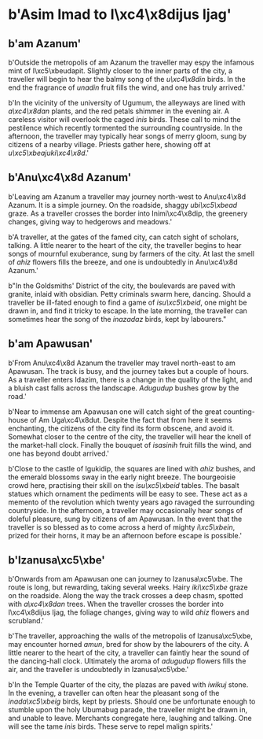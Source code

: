 # b'Asim Imad to I\xc4\x8dijus Ijag'

## b'am Azanum'
b'Outside the metropolis of am Azanum the traveller may espy the infamous mint of I\xc5\xbeudapit. Slightly closer to the inner parts of the city, a traveller will begin to hear the balmy song of the *u\xc4\x8din* birds. In the end the fragrance of *unadin* fruit fills the wind, and one has truly arrived.'

b'In the vicinity of the university of Ugumum, the alleyways are lined with *a\xc4\x8dan* plants, and the red petals shimmer in the evening air. A careless visitor will overlook the caged *inis* birds. These call to mind the pestilence which recently tormented the surrounding countryside. In the afternoon, the traveller may typically hear songs of merry gloom, sung by citizens of a nearby village. Priests gather here, showing off at *u\xc5\xbeajuki\xc4\x8d*.'

## b'Anu\xc4\x8d Azanum'
b'Leaving am Azanum a traveller may journey north-west to Anu\xc4\x8d Azanum. It is a simple journey. On the roadside, shaggy *ubi\xc5\xbead* graze. As a traveller crosses the border into Inimi\xc4\x8dip, the greenery changes, giving way to hedgerows and meadows.'

b'A traveller, at the gates of the famed city, can catch sight of scholars, talking. A little nearer to the heart of the city, the traveller begins to hear songs of mournful exuberance, sung by farmers of the city. At last the smell of *ahiz* flowers fills the breeze, and one is undoubtedly in Anu\xc4\x8d Azanum.'

b"In the Goldsmiths' District of the city, the boulevards are paved with granite, inlaid with obsidian. Petty criminals swarm here, dancing. Should a traveller be ill-fated enough to find a game of *isu\xc5\xbeid*, one might be drawn in, and find it tricky to escape. In the late morning, the traveller can sometimes hear the song of the *inazadaz* birds, kept by labourers."

## b'am Apawusan'
b'From Anu\xc4\x8d Azanum the traveller may travel north-east to am Apawusan. The track is busy, and the journey takes but a couple of hours. As a traveller enters Idazim, there is a change in the quality of the light, and a bluish cast falls across the landscape. *Adugudup* bushes grow by the road.'

b'Near to immense am Apawusan one will catch sight of the great counting-house of Am Uga\xc4\x8dut. Despite the fact that from here it seems enchanting, the citizens of the city find its form obscene, and avoid it. Somewhat closer to the centre of the city, the traveller will hear the knell of the market-hall clock. Finally the bouquet of *isasinih* fruit fills the wind, and one has beyond doubt arrived.'

b'Close to the castle of Igukidip, the squares are lined with *ahiz* bushes, and the emerald blossoms sway in the early night breeze. The bourgeoisie crowd here, practising their skill on the *isu\xc5\xbeid* tables. The basalt statues which ornament the pediments will be easy to see. These act as a memento of the revolution which twenty years ago ravaged the surrounding countryside. In the afternoon, a traveller may occasionally hear songs of doleful pleasure, sung by citizens of am Apawusan. In the event that the traveller is so blessed as to come across a herd of mighty *i\xc5\xbein*, prized for their horns, it may be an afternoon before escape is possible.'

## b'Izanusa\xc5\xbe'
b'Onwards from am Apawusan one can journey to Izanusa\xc5\xbe. The route is long, but rewarding, taking several weeks. Hairy *iki\xc5\xbe* graze on the roadside. Along the way the track crosses a deep chasm, spotted with *a\xc4\x8dan* trees. When the traveller crosses the border into I\xc4\x8dijus Ijag, the foliage changes, giving way to wild *ahiz* flowers and scrubland.'

b'The traveller, approaching the walls of the metropolis of Izanusa\xc5\xbe, may encounter horned *amun*, bred for show by the labourers of the city. A little nearer to the heart of the city, a traveller can faintly hear the sound of the dancing-hall clock. Ultimately the aroma of *adugudup* flowers fills the air, and the traveller is undoubtedly in Izanusa\xc5\xbe.'

b'In the Temple Quarter of the city, the plazas are paved with *iwikuj* stone. In the evening, a traveller can often hear the pleasant song of the *inada\xc5\xbeig* birds, kept by priests. Should one be unfortunate enough to stumble upon the holy Ubumabug parade, the traveller might be drawn in, and unable to leave. Merchants congregate here, laughing and talking. One will see the tame *inis* birds. These serve to repel malign spirits.'

